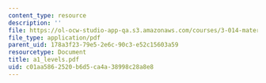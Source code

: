```yaml
---
content_type: resource
description: ''
file: https://ol-ocw-studio-app-qa.s3.amazonaws.com/courses/3-014-materials-laboratory-fall-2006/c01aa5862520b6d5ca4a38998c28a8e8_a1_levels.pdf
file_type: application/pdf
parent_uid: 178a3f23-79e5-2e6c-90c3-e52c15603a59
resourcetype: Document
title: a1_levels.pdf
uid: c01aa586-2520-b6d5-ca4a-38998c28a8e8
---
```


